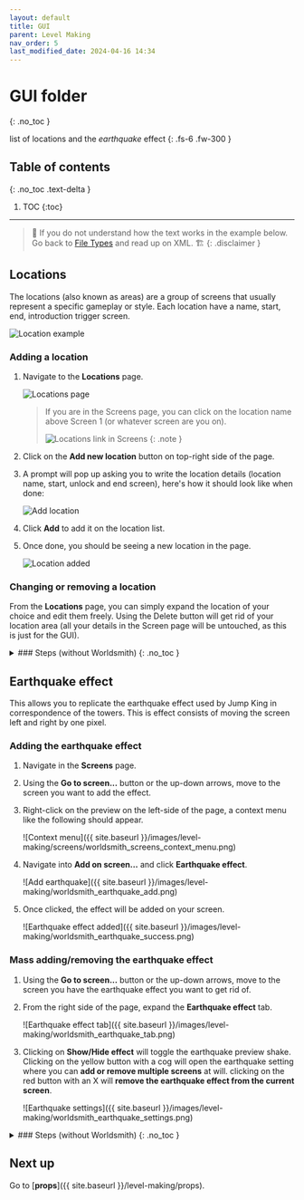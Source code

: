 ```yaml
---
layout: default
title: GUI
parent: Level Making
nav_order: 5
last_modified_date: 2024-04-16 14:34
---
```


# GUI folder
{: .no_toc }

list of locations and the *earthquake* effect<!-- more -->
{: .fs-6 .fw-300 }


## Table of contents
{: .no_toc .text-delta }

1. TOC
{:toc}

---

> 🚧 If you do not understand how the text works in the example below. Go back to [File Types]({{site.baseurl}}/getting-started/filetypes) and read up on XML. 🏗
{: .disclaimer }

## Locations

The locations (also known as areas) are a group of screens that usually represent a specific gameplay or style. Each location have a name, start, end, introduction trigger screen.

![Location example]({{site.baseurl}}/images/level-making/location.png)

### Adding a location

1. Navigate to the **Locations** page.

    ![Locations page]({{site.baseurl}}/images/level-making/worldsmith_locations.png)

    > If you are in the Screens page, you can click on the location name above Screen 1 (or whatever screen are you on).
    > 
    > ![Locations link in Screens]({{site.baseurl}}/images/level-making/worldsmith_locations_in_screens.png)
    {: .note }

2. Click on the **Add new location** button on top-right side of the page.
3. A prompt will pop up asking you to write the location details (location name, start, unlock and end screen), here's how it should look like when done:

    ![Add location]({{site.baseurl}}/images/level-making/worldsmith_locations_add.png)

4. Click **Add** to add it on the location list.
5. Once done, you should be seeing a new location in the page.

    ![Location added]({{site.baseurl}}/images/level-making/worldsmith_locations_success.png)

### Changing or removing a location
From the **Locations** page, you can simply expand the location of your choice and edit them freely. Using the Delete button will get rid of your location area (all your details in the Screen page will be untouched, as this is just for the GUI).

<details class="expander">
   <summary markdown="1">
### Steps (without Worldsmith)
{: .no_toc }
   </summary>
   <div markdown="1">

### Adding a location
{: .no_toc }

To add a location:

1. Write down the screen numbers that you want to be part on a location.
2. Nagivate to `gui` and open `location_settings.xml`.
3. If this is the first time, should see something like this:
    ```xml
    <?xml version="1.0"?>
    <LocationSettings xmlns:xsi="http://www.w3.org/2001/XMLSchema-instance" xmlns:xsd="http://www.w3.org/2001/XMLSchema">
        <locations>

            <Location>
                <start>1</start>
                <end>1</end>
                <unlock>1</unlock>
                <name>YOUR_LOCATION_NAME</name>
            </Location>

        </locations>
    </LocationSettings>
    ```
    > **If this is not the first time**, paste the following snippet below the closing tag of the latest location.
    ```xml
        <Location>
            <start>1</start>
            <end>1</end>
            <unlock>1</unlock>
            <name>YOUR_LOCATION_NAME</name>
        </Location>
    ```
4. Replace the `start` value with the first screen of your location.
5. Replace the `unlock` value with the screen that you want to trigger the location title to show up.
    > If you don't  want the location title to show up, simply put `0` as a value.
    {: .highlight }

6. Replace the `end` value with the last screen of your location.
7. Replace `YOUR_LOCATION_NAME` with the name of your new location.

> Since this is supposed to be a linear location grouping method, if you trigger a later present location, the middle locations won't be triggered.
{: .disclaimer }

> Make sure your location always ends before starting another one! This can cause problems later on if ignored.
{: .warning }

### Removing a location
{: .no_toc }

To remove a location:

1. Find what is the name of the location you are looking to remove.
2. Nagivate to `gui` and open `location_settings.xml`.
3. Remove the entire `Location` tag where the name equals to the location you want to remove.

</div>
</details>

## Earthquake effect

This allows you to replicate the earthquake effect used by Jump King in correspondence of the towers. This is effect consists of moving the screen left and right by one pixel.

### Adding the earthquake effect

1. Navigate in the **Screens** page.
2. Using the **Go to screen...** button or the up-down arrows, move to the screen you want to add the effect.
3. Right-click on the preview on the left-side of the page, a context menu like the following should appear.

    ![Context menu]({{ site.baseurl }}/images/level-making/screens/worldsmith_screens_context_menu.png)

4. Navigate into **Add on screen...** and click **Earthquake effect**.

    ![Add earthquake]({{ site.baseurl }}/images/level-making/worldsmith_earthquake_add.png)

5. Once clicked, the effect will be added on your screen.

    ![Earthquake effect added]({{ site.baseurl }}/images/level-making/worldsmith_earthquake_success.png)

### Mass adding/removing the earthquake effect

1. Using the **Go to screen...** button or the up-down arrows, move to the screen you have the earthquake effect you want to get rid of.
3. From the right side of the page, expand the **Earthquake effect** tab.

    ![Earthquake effect tab]({{ site.baseurl }}/images/level-making/worldsmith_earthquake_tab.png)

4. Clicking on **Show/Hide effect** will toggle the earthquake preview shake. Clicking on the yellow button with a cog will open the earthquake setting where you can **add or remove multiple screens** at will. clicking on the red button with an X will **remove the earthquake effect from the current screen**.

    ![Earthquake settings]({{ site.baseurl }}/images/level-making/worldsmith_earthquake_settings.png)

<details class="expander">
   <summary markdown="1">
### Steps (without Worldsmith)
{: .no_toc }
   </summary>
   <div markdown="1">

### Adding and removing the earthquake effect on a screen
{: .no_toc }

To add the earthquake effect on a screen:

1. Write down the screen number(s) where you want to have the earthquake effect.
2. Nagivate to `gui` and open `earthquake_settings.xml`.
3. > By default there's only one screen set to 0, so it will never trigger. Like the following example:
    ```xml
    <?xml version="1.0"?>
        <EarthquakeSettings xmlns:xsi="http://www.w3.org/2001/XMLSchema-instance" xmlns:xsd="http://www.w3.org/2001/XMLSchema">
            <screens>
                <int>0</int>
            </screens>
        </EarthquakeSettings>
    ```
    {: .highlight }
   
   To add earthquake effects, you will need to paste the following and replace `SCREEN_NUMBER` with each screen number.
    ```xml
    <int>SCREEN_NUMBER</int>
    ```

To remove an earthquake effect on a screen:

1. Find the screen that you want to remove the effect.
2. write down the screen number.
3. Nagivate to `gui` and open `earthquake_settings.xml`.
4. Remove the entire line where the screen number is present.

</div>
</details>

## Next up

Go to [**props**]({{ site.baseurl }}/level-making/props).